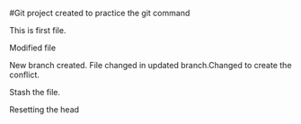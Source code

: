 #Git project created to practice the git command

This is first file.

Modified file

New branch created. File changed in updated branch.Changed to create the conflict.

Stash the file.

Resetting the head 